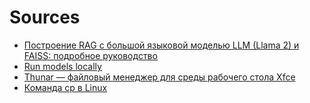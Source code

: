 ![]()

![]()

![]()

![]()

![]()

![]()

![]()

![]()

# Sources
 
* [Построение RAG c большой языковой моделью LLM (Llama 2) и FAISS: подробное руководство](https://blogs.epsilonmetrics.ru/guide-building-rag-llama-2-faiss/)
* [Run models locally](https://python.langchain.com/docs/how_to/local_llms/)
* [Thunar — файловый менеджер для среды рабочего стола Xfce](https://ru.wikipedia.org/wiki/Thunar)
* [Команда cp в Linux](https://losst.pro/komanda-cp-v-linux)
